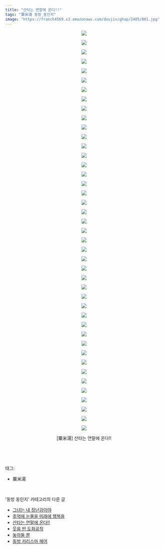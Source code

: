 ```yaml
---
title: "산타는 연말에 온다!!"
tags: "粟米湯 동방_동인지"
image: "https://franch4569.s3.amazonaws.com/doujin/ghap/2405/001.jpg"
---
```

<div class="article">
<p style="text-align: center; clear: none; float: none;"><img src="{{ site.imgserver2 }}/ghap/2405/001.jpg"/></p>
<p style="text-align: center; clear: none; float: none;"><img src="{{ site.imgserver2 }}/ghap/2405/002.jpg"/></p>
<p style="text-align: center; clear: none; float: none;"><img src="{{ site.imgserver2 }}/ghap/2405/003.jpg"/></p>
<p style="text-align: center; clear: none; float: none;"><img src="{{ site.imgserver2 }}/ghap/2405/004.jpg"/></p>
<p style="text-align: center; clear: none; float: none;"><img src="{{ site.imgserver2 }}/ghap/2405/005.jpg"/></p>
<p style="text-align: center; clear: none; float: none;"><img src="{{ site.imgserver2 }}/ghap/2405/006.jpg"/></p>
<p style="text-align: center; clear: none; float: none;"><img src="{{ site.imgserver2 }}/ghap/2405/007.jpg"/></p>
<p style="text-align: center; clear: none; float: none;"><img src="{{ site.imgserver2 }}/ghap/2405/008.jpg"/></p>
<p style="text-align: center; clear: none; float: none;"><img src="{{ site.imgserver2 }}/ghap/2405/009.jpg"/></p>
<p style="text-align: center; clear: none; float: none;"><img src="{{ site.imgserver2 }}/ghap/2405/010.jpg"/></p>
<p style="text-align: center; clear: none; float: none;"><img src="{{ site.imgserver2 }}/ghap/2405/011.jpg"/></p>
<p style="text-align: center; clear: none; float: none;"><img src="{{ site.imgserver2 }}/ghap/2405/012.jpg"/></p>
<p style="text-align: center; clear: none; float: none;"><img src="{{ site.imgserver2 }}/ghap/2405/013.jpg"/></p>
<p style="text-align: center; clear: none; float: none;"><img src="{{ site.imgserver2 }}/ghap/2405/014.jpg"/></p>
<p style="text-align: center; clear: none; float: none;"><img src="{{ site.imgserver2 }}/ghap/2405/015.jpg"/></p>
<p style="text-align: center; clear: none; float: none;"><img src="{{ site.imgserver2 }}/ghap/2405/016.jpg"/></p>
<p style="text-align: center; clear: none; float: none;"><img src="{{ site.imgserver2 }}/ghap/2405/017.jpg"/></p>
<p style="text-align: center; clear: none; float: none;"><img src="{{ site.imgserver2 }}/ghap/2405/018.jpg"/></p>
<p style="text-align: center; clear: none; float: none;"><img src="{{ site.imgserver2 }}/ghap/2405/019.jpg"/></p>
<p style="text-align: center; clear: none; float: none;"><img src="{{ site.imgserver2 }}/ghap/2405/020.jpg"/></p>
<p style="text-align: center; clear: none; float: none;"><img src="{{ site.imgserver2 }}/ghap/2405/021.jpg"/></p>
<p style="text-align: center; clear: none; float: none;"><img src="{{ site.imgserver2 }}/ghap/2405/022.jpg"/></p>
<p style="text-align: center; clear: none; float: none;"><img src="{{ site.imgserver2 }}/ghap/2405/023.jpg"/></p>
<p style="text-align: center; clear: none; float: none;"><img src="{{ site.imgserver2 }}/ghap/2405/024.jpg"/></p>
<p style="text-align: center; clear: none; float: none;"><img src="{{ site.imgserver2 }}/ghap/2405/025.jpg"/></p>
<p style="text-align: center; clear: none; float: none;"><img src="{{ site.imgserver2 }}/ghap/2405/026.jpg"/></p>
<p style="text-align: center; clear: none; float: none;"><img src="{{ site.imgserver2 }}/ghap/2405/027.jpg"/></p>
<p style="text-align: center; clear: none; float: none;"><img src="{{ site.imgserver2 }}/ghap/2405/028.jpg"/></p>
<p style="text-align: center; clear: none; float: none;"><img src="{{ site.imgserver2 }}/ghap/2405/029.jpg"/></p>
<p style="text-align: center; clear: none; float: none;"><img src="{{ site.imgserver2 }}/ghap/2405/030.jpg"/></p>
<p style="text-align: center; clear: none; float: none;"><img src="{{ site.imgserver2 }}/ghap/2405/031.jpg"/></p>
<p style="text-align: center; clear: none; float: none;"><img src="{{ site.imgserver2 }}/ghap/2405/032.jpg"/></p>
<p style="text-align: center; clear: none; float: none;"><img src="{{ site.imgserver2 }}/ghap/2405/033.jpg"/></p>
<p style="text-align: center; clear: none; float: none;"><img src="{{ site.imgserver2 }}/ghap/2405/034.jpg"/></p>
<p style="text-align: center; clear: none; float: none;"><img src="{{ site.imgserver2 }}/ghap/2405/035.jpg"/></p>
<p style="text-align: center; clear: none; float: none;"><img src="{{ site.imgserver2 }}/ghap/2405/036.jpg"/></p>
<p style="text-align: center; clear: none; float: none;"><img src="{{ site.imgserver2 }}/ghap/2405/037.jpg"/></p>
<p style="text-align: center; clear: none; float: none;"><img src="{{ site.imgserver2 }}/ghap/2405/038.jpg"/></p>
<p style="text-align: center; clear: none; float: none;"><img src="{{ site.imgserver2 }}/ghap/2405/039.jpg"/></p>
<p style="text-align: center; clear: none; float: none;"><img src="{{ site.imgserver2 }}/ghap/2405/040.jpg"/></p>
<p style="text-align: center; clear: none; float: none;"><img src="{{ site.imgserver2 }}/ghap/2405/041.jpg"/></p>
<p style="text-align: center; clear: none; float: none;"><img src="{{ site.imgserver2 }}/ghap/2405/042.jpg"/></p>
<p style="text-align: center; clear: none; float: none;"><img src="{{ site.imgserver2 }}/ghap/2405/043.jpg"/></p>
<p style="text-align: center; clear: none; float: none;">[粟米湯] 산타는 연말에 온다!!</p>
<p><br/></p>
</div><br/>
<div class="tagTrail">
<p>태그: </p>
<ul>
<li>粟米湯</li>
</ul>
</div><br/>
<div class="another">
<p>'동방 동인지' 카테고리의 다른 글</p>
<ul>
<li><a href="/ghap_2407">그녀는 내 장난감이야</a></li>
<li><a href="/ghap_2406">추억에 눈물을 미래에 행복을</a></li>
<li><a href="/ghap_2405">산타는 연말에 온다!!</a></li>
<li><a href="/ghap_2403">웃음 띤 도화공작</a></li>
<li><a href="/ghap_2402">놓아둘 뿐</a></li>
<li><a href="/ghap_2401">동방 카리스마 헤어</a></li>
</ul>
</div><br/>
<div class="cb_module cb_fluid">
<div class="cb_wrt cb_profile">
</div><!-- commentList close -->
</div><br/>

